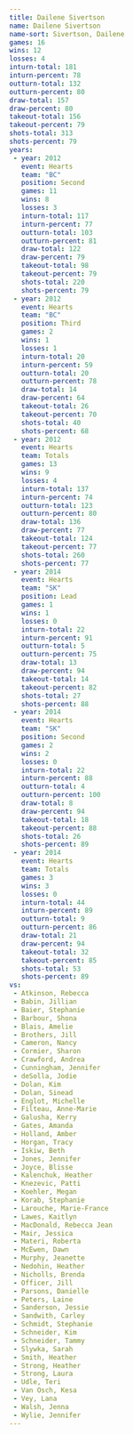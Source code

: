 ```yaml
---
title: Dailene Sivertson
name: Dailene Sivertson
name-sort: Sivertson, Dailene
games: 16
wins: 12
losses: 4
inturn-total: 181
inturn-percent: 78
outturn-total: 132
outturn-percent: 80
draw-total: 157
draw-percent: 80
takeout-total: 156
takeout-percent: 79
shots-total: 313
shots-percent: 79
years:
 - year: 2012
   event: Hearts
   team: "BC"
   position: Second
   games: 11
   wins: 8
   losses: 3
   inturn-total: 117
   inturn-percent: 77
   outturn-total: 103
   outturn-percent: 81
   draw-total: 122
   draw-percent: 79
   takeout-total: 98
   takeout-percent: 79
   shots-total: 220
   shots-percent: 79
 - year: 2012
   event: Hearts
   team: "BC"
   position: Third
   games: 2
   wins: 1
   losses: 1
   inturn-total: 20
   inturn-percent: 59
   outturn-total: 20
   outturn-percent: 78
   draw-total: 14
   draw-percent: 64
   takeout-total: 26
   takeout-percent: 70
   shots-total: 40
   shots-percent: 68
 - year: 2012
   event: Hearts
   team: Totals
   games: 13
   wins: 9
   losses: 4
   inturn-total: 137
   inturn-percent: 74
   outturn-total: 123
   outturn-percent: 80
   draw-total: 136
   draw-percent: 77
   takeout-total: 124
   takeout-percent: 77
   shots-total: 260
   shots-percent: 77
 - year: 2014
   event: Hearts
   team: "SK"
   position: Lead
   games: 1
   wins: 1
   losses: 0
   inturn-total: 22
   inturn-percent: 91
   outturn-total: 5
   outturn-percent: 75
   draw-total: 13
   draw-percent: 94
   takeout-total: 14
   takeout-percent: 82
   shots-total: 27
   shots-percent: 88
 - year: 2014
   event: Hearts
   team: "SK"
   position: Second
   games: 2
   wins: 2
   losses: 0
   inturn-total: 22
   inturn-percent: 88
   outturn-total: 4
   outturn-percent: 100
   draw-total: 8
   draw-percent: 94
   takeout-total: 18
   takeout-percent: 88
   shots-total: 26
   shots-percent: 89
 - year: 2014
   event: Hearts
   team: Totals
   games: 3
   wins: 3
   losses: 0
   inturn-total: 44
   inturn-percent: 89
   outturn-total: 9
   outturn-percent: 86
   draw-total: 21
   draw-percent: 94
   takeout-total: 32
   takeout-percent: 85
   shots-total: 53
   shots-percent: 89
vs:
 - Atkinson, Rebecca
 - Babin, Jillian
 - Baier, Stephanie
 - Barbour, Shona
 - Blais, Amelie
 - Brothers, Jill
 - Cameron, Nancy
 - Cormier, Sharon
 - Crawford, Andrea
 - Cunningham, Jennifer
 - deSolla, Jodie
 - Dolan, Kim
 - Dolan, Sinead
 - Englot, Michelle
 - Filteau, Anne-Marie
 - Galusha, Kerry
 - Gates, Amanda
 - Holland, Amber
 - Horgan, Tracy
 - Iskiw, Beth
 - Jones, Jennifer
 - Joyce, Blisse
 - Kalenchuk, Heather
 - Knezevic, Patti
 - Koehler, Megan
 - Korab, Stephanie
 - Larouche, Marie-France
 - Lawes, Kaitlyn
 - MacDonald, Rebecca Jean
 - Mair, Jessica
 - Materi, Roberta
 - McEwen, Dawn
 - Murphy, Jeanette
 - Nedohin, Heather
 - Nicholls, Brenda
 - Officer, Jill
 - Parsons, Danielle
 - Peters, Laine
 - Sanderson, Jessie
 - Sandwith, Carley
 - Schmidt, Stephanie
 - Schneider, Kim
 - Schneider, Tammy
 - Slywka, Sarah
 - Smith, Heather
 - Strong, Heather
 - Strong, Laura
 - Udle, Teri
 - Van Osch, Kesa
 - Vey, Lana
 - Walsh, Jenna
 - Wylie, Jennifer
---
```

